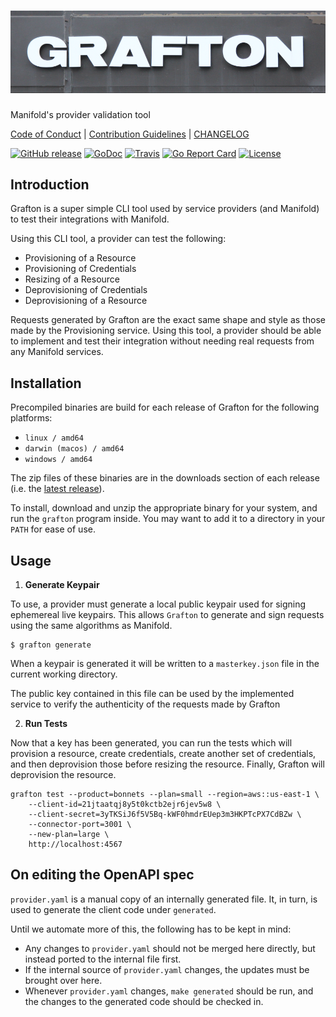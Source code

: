 # ![grafton](.github/grafton.png)

Manifold's provider validation tool

[Code of Conduct](./.github/CONDUCT.md) |
[Contribution Guidelines](./.github/CONTRIBUTING.md) |
[CHANGELOG](./CHANGELOG.md)

[![GitHub release](https://img.shields.io/github/tag/manifoldco/grafton.svg?label=latest)](https://github.com/manifoldco/grafton/releases)
[![GoDoc](https://img.shields.io/badge/godoc-reference-blue.svg)](https://godoc.org/github.com/manifoldco/grafton)
[![Travis](https://img.shields.io/travis/manifoldco/grafton/master.svg)](https://travis-ci.org/manifoldco/grafton)
[![Go Report Card](https://goreportcard.com/badge/github.com/manifoldco/grafton)](https://goreportcard.com/report/github.com/manifoldco/grafton)
[![License](https://img.shields.io/badge/license-BSD-blue.svg)](./LICENSE.md)

## Introduction

Grafton is a super simple CLI tool used by service providers (and Manifold) to
test their integrations with Manifold.

Using this CLI tool, a provider can test the following:

- Provisioning of a Resource
- Provisioning of Credentials
- Resizing of a Resource
- Deprovisioning of Credentials
- Deprovisioning of a Resource

Requests generated by Grafton are the exact same shape and style as those made
by the Provisioning service. Using this tool, a provider should be able to
implement and test their integration without needing real requests from any
Manifold services.

## Installation

Precompiled binaries are build for each release of Grafton for the following
platforms:
- `linux / amd64`
- `darwin (macos) / amd64`
- `windows / amd64`

The zip files of these binaries are in the downloads section of each release
(i.e. the
[latest release](https://github.com/manifoldco/grafton/releases/latest)).

To install, download and unzip the appropriate binary for your system, and run
the `grafton` program inside. You may want to add it to a directory in your
`PATH` for ease of use.

## Usage

1. **Generate Keypair**

To use, a provider must generate a local public keypair used for signing
ephemereal live keypairs. This allows `Grafton` to generate and sign requests
using the same algorithms as Manifold.

```
$ grafton generate
```

When a keypair is generated it will be written to a `masterkey.json` file in
the current working directory.

The public key contained in this file can be used by the implemented service
to verify the authenticity of the requests made by Grafton


2. **Run Tests**

Now that a key has been generated, you can run the tests which will provision a
resource, create credentials, create another set of credentials, and then
deprovision those before resizing the resource. Finally, Grafton will
deprovision the resource.

```
grafton test --product=bonnets --plan=small --region=aws::us-east-1 \
    --client-id=21jtaatqj8y5t0kctb2ejr6jev5w8 \
    --client-secret=3yTKSiJ6f5V5Bq-kWF0hmdrEUep3m3HKPTcPX7CdBZw \
    --connector-port=3001 \
    --new-plan=large \
    http://localhost:4567
```

## On editing the OpenAPI spec

`provider.yaml` is a manual copy of an internally generated file. It, in
turn, is used to generate the client code under `generated`.

Until we automate more of this, the following has to be kept in mind:
- Any changes to `provider.yaml` should not be merged here directly, but
  instead ported to the internal file first.
- If the internal source of `provider.yaml` changes, the updates must be brought
  over here.
- Whenever `provider.yaml` changes, `make generated` should be run, and the
  changes to the generated code should be checked in.
